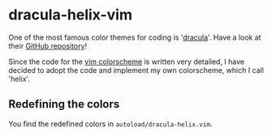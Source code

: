 # dracula-helix-vim

One of the most famous color themes for coding is '[dracula](https://draculatheme.com/)'.
Have a look at their [GitHub repository](https://github.com/dracula)!

Since the code for the [vim colorscheme](https://github.com/dracula/vim) is written very detailed, I have decided to adopt the code and implement my own colorscheme, which I call 'helix'.

## Redefining the colors

You find the redefined colors in `autoload/dracula-helix.vim`.
